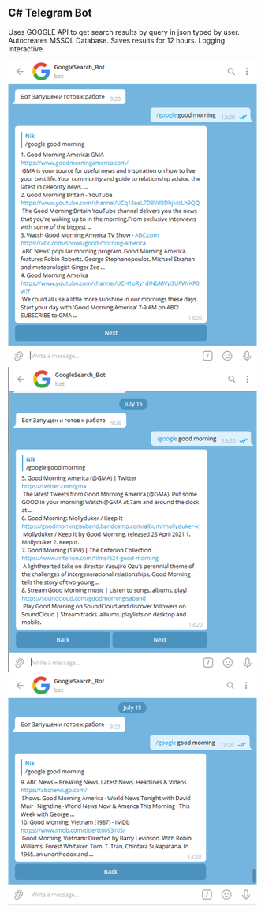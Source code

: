 ## C# Telegram Bot

Uses GOOGLE API to get search results by query in json typed by user.
Autocreates MSSQL Database. Saves results for 12 hours.
Logging. Interactive.

![alt text](https://github.com/IT-Knight/.NET/blob/master/C%23%20Telegram%20Bot/images/Screenshot_1.png?raw=true)
![alt text](https://github.com/IT-Knight/.NET/blob/master/C%23%20Telegram%20Bot/images/Screenshot_2.png?raw=true)
![alt text](https://github.com/IT-Knight/.NET/blob/master/C%23%20Telegram%20Bot/images/Screenshot_3.png?raw=true)
